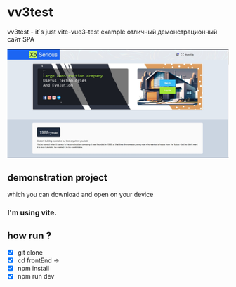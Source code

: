 # vv3test
vv3test - it`s just vite-vue3-test example 
отличный демонстрационный сайт SPA

![project xp-serious](https://github.com/Viacheslav1998/vv3test/raw/main/vv3t.jpg)
## demonstration project 
which you can download and open on your device 
### I'm using vite.

## how run ?
- [x] git clone
- [x] cd frontEnd -> 
- [x] npm install
- [x] npm run dev
